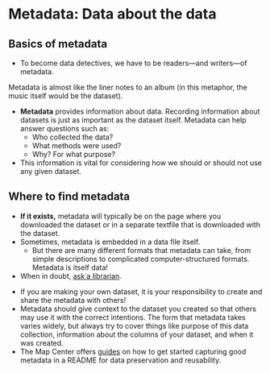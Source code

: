 # Metadata: Data about the data

## Basics of metadata

* To become data detectives, we have to be readers—and writers—of metadata.

<aside>

Metadata is almost like the liner notes to an album (in this metaphor, the music itself would be the dataset).

</aside>

* **Metadata** provides information about data. Recording information about datasets is just as important as the dataset itself. Metadata can help answer questions such as:
    * Who collected the data?
    * What methods were used?
    * Why? For what purpose?
* This information is vital for considering how we should or should not use any given dataset. 

## Where to find metadata

* **If it exists,** metadata will typically be on the page where you downloaded the dataset or in a separate textfile that is downloaded with the dataset.
* Sometimes, metadata is embedded in a data file itself.
    * But there are many different formats that metadata can take, from simple descriptions to complicated computer-structured formats. Metadata is itself data!
* When in doubt, [ask a librarian](https://www.leventhalmap.org/research/geospatial/).

<hideable title ="Making your own metadata">

* If you are making your own dataset, it is your responsibility to create and share the metadata with others! 
* Metadata should give context to the dataset you created so that others may use it with the correct intentions. The form that metadata takes varies widely, but always try to cover things like purpose of this data collection, information about the columns of your dataset, and when it was created. 
* The Map Center offers [guides](https://geoservices.leventhalmap.org/cartinal/guides/readme-instructions.html) on how to get started capturing good metadata in a README for data preservation and reusability.

</hideable>
